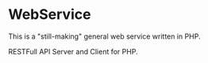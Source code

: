WebService
==========

This is a "still-making" general web service written in PHP.

RESTFull API Server and Client for PHP.